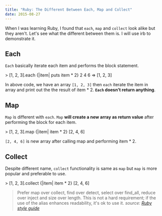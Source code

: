 ```yaml
---
title: "Ruby: The Different Between Each, Map and Collect"
date: 2015-08-27
---
```


When I was learning Ruby, I found that `each`, `map` and `collect` look alike but they aren't. Let's see what the different between them is. I will use irb to demonstrate it.

## Each

`Each` basically iterate each item and performs the block statement.

\> \[1, 2, 3\].each {|item| puts item \* 2}
2
4
6
 => \[1, 2, 3\]

In above code, we have an array `[1, 2, 3]` then `each` iterate the item in array and print out the the result of item \* 2. **`Each` doesn't return anything**.

## Map

`Map` is different with `each`. `Map` **will create a new array as return value** after performing the block for each item.

\> \[1, 2, 3\].map {|item| item \* 2}
\[2, 4, 6\]

`[2, 4, 6]` is new array after calling map and performing item \* 2.

## Collect

Despite different name, `collect` functionality is same as `map` but `map` is more popular and preferable to use.

\> \[1, 2, 3\].collect {|item| item \* 2}
\[2, 4, 6\]

> Prefer map over collect, find over detect, select over find\_all, reduce over inject and size over length. This is not a hard requirement; if the use of the alias enhances readability, it's ok to use it. _source: [Ruby style guide](https://github.com/bbatsov/ruby-style-guide#map-fine-select-reduce-size)_
